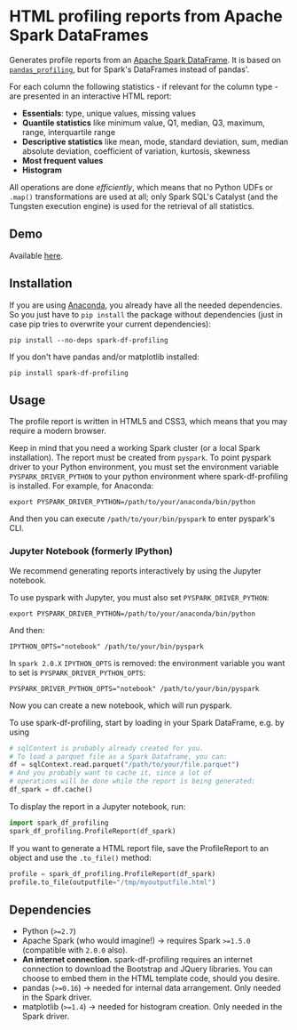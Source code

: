 # HTML profiling reports from Apache Spark DataFrames

Generates profile reports from an [Apache Spark DataFrame](https://spark.apache.org/docs/latest/sql-programming-guide.html). It is based on [`pandas_profiling`](https://github.com/JosPolfliet/pandas-profiling), but for Spark's DataFrames instead of pandas'.

For each column the following statistics - if relevant for the column type - are presented in an interactive HTML report:

* **Essentials**:  type, unique values, missing values
* **Quantile statistics** like minimum value, Q1, median, Q3, maximum, range, interquartile range
* **Descriptive statistics** like mean, mode, standard deviation, sum, median absolute deviation, coefficient of variation, kurtosis, skewness
* **Most frequent values**
* **Histogram**

All operations are done *efficiently*, which means that no Python UDFs or `.map()` transformations are used at all; only Spark SQL's Catalyst (and the Tungsten execution engine) is used for the retrieval of all statistics.

## Demo

Available [here](http://nbviewer.jupyter.org/github/julioasotodv/spark-df-profiling/blob/master/examples/Demo.ipynb).


## Installation

If you are using [Anaconda](https://www.continuum.io/downloads), you already have all the needed dependencies. So you just have to `pip install` the package without dependencies (just in case pip tries to overwrite your current dependencies):

	pip install --no-deps spark-df-profiling

If you don't have pandas and/or matplotlib installed:

	pip install spark-df-profiling

## Usage

The profile report is written in HTML5 and CSS3, which means that you may require a modern browser.

Keep in mind that you need a working Spark cluster (or a local Spark installation). The report must be created from `pyspark`. To point pyspark driver to your Python environment, you must set the environment variable `PYSPARK_DRIVER_PYTHON` to your python environment where spark-df-profiling is installed. For example, for Anaconda:

	export PYSPARK_DRIVER_PYTHON=/path/to/your/anaconda/bin/python

And then you can execute `/path/to/your/bin/pyspark` to enter pyspark's CLI.

### Jupyter Notebook (formerly IPython)
We recommend generating reports interactively by using the Jupyter notebook.

To use pyspark with Jupyter, you must also set `PYSPARK_DRIVER_PYTHON`:

	export PYSPARK_DRIVER_PYTHON=/path/to/your/anaconda/bin/python

And then:

	IPYTHON_OPTS="notebook" /path/to/your/bin/pyspark

In `spark 2.0.X` `IPYTHON_OPTS` is removed: the environment variable you want to set is `PYSPARK_DRIVER_PYTHON_OPTS`:

	PYSPARK_DRIVER_PYTHON_OPTS="notebook" /path/to/your/bin/pyspark

Now you can create a new notebook, which will run pyspark.


To use spark-df-profiling, start by loading in your Spark DataFrame, e.g. by using

```python
# sqlContext is probably already created for you.
# To load a parquet file as a Spark Dataframe, you can:
df = sqlContext.read.parquet("/path/to/your/file.parquet")
# And you probably want to cache it, since a lot of 
# operations will be done while the report is being generated:
df_spark = df.cache()
```

To display the report in a Jupyter notebook, run:

```python
import spark_df_profiling
spark_df_profiling.ProfileReport(df_spark)
```

If you want to generate a HTML report file, save the ProfileReport to an object and use the `.to_file()` method:

```python
profile = spark_df_profiling.ProfileReport(df_spark)
profile.to_file(outputfile="/tmp/myoutputfile.html")
```

## Dependencies

* Python (`>=2.7`)
* Apache Spark (who would imagine!) -> requires Spark `>=1.5.0` (compatible with `2.0.0` also).
* **An internet connection.** spark-df-profiling requires an internet connection to download the Bootstrap and JQuery libraries. You can choose to embed them in the HTML template code, should you desire.
* pandas (`>=0.16`) -> needed for internal data arrangement. Only needed in the Spark driver.
* matplotlib (`>=1.4`) -> needed for histogram creation. Only needed in the Spark driver.
